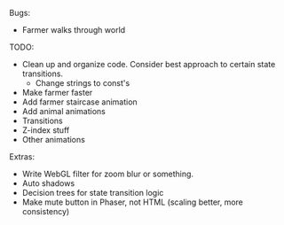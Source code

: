 Bugs:
- Farmer walks through world

TODO:
- Clean up and organize code. Consider best approach to certain state transitions.
    + Change strings to const's
- Make farmer faster
- Add farmer staircase animation
- Add animal animations
- Transitions
- Z-index stuff
- Other animations

Extras:
- Write WebGL filter for zoom blur or something.
- Auto shadows
- Decision trees for state transition logic
- Make mute button in Phaser, not HTML (scaling better, more consistency)